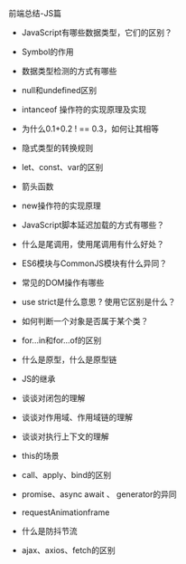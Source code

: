前端总结-JS篇

- JavaScript有哪些数据类型，它们的区别？
- Symbol的作用

- 数据类型检测的方式有哪些

- null和undefined区别

-  intanceof 操作符的实现原理及实现

- 为什么0.1+0.2 ! == 0.3，如何让其相等
- 隐式类型的转换规则

- let、const、var的区别
- 箭头函数
- new操作符的实现原理

- JavaScript脚本延迟加载的方式有哪些？
- 什么是尾调用，使用尾调用有什么好处？
-  ES6模块与CommonJS模块有什么异同？
- 常见的DOM操作有哪些
-  use strict是什么意思 ? 使用它区别是什么？

- 如何判断一个对象是否属于某个类？
- for...in和for...of的区别
- 什么是原型，什么是原型链
- JS的继承
- 谈谈对闭包的理解
- 谈谈对作用域、作用域链的理解
- 谈谈对执行上下文的理解
- this的场景
- call、apply、bind的区别
- promise、async await 、 generator的异同
- requestAnimationframe
- 什么是防抖节流
- ajax、axios、fetch的区别
